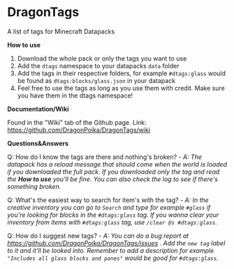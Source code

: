 # DragonTags
A list of tags for Minecraft Datapacks

**How to use**

1. Download the whole pack or only the tags you want to use
2. Add the ```dtags``` namespace to your datapacks ```data``` folder
3. Add the tags in their respective folders, for example ```#dtags:glass``` would be found as ```dtags:blocks/glass.json``` in your datapack
4. Feel free to use the tags as long as you use them with credit. Make sure you have them in the dtags namespace!

**Documentation/Wiki**

Found in the "Wiki" tab of the Github page. Link: https://github.com/DragonPoika/DragonTags/wiki

**Questions&Answers**

Q: How do I know the tags are there and nothing's broken?
_- A: The datapack has a reload message that should come when the world is loaded if you downloaded the full pack. If you downloaded only the tag and read the **How to use** you'll be fine. You can also check the log to see if there's something broken._

Q: What's the easiest way to search for item's with the tag?
_- A: In the creative inventory you can go to ```Search``` and type for example ```#glass``` if you're looking for blocks in the ```#dtags:glass``` tag. If you wanna clear your inventory from items with ```#dtags:glass``` tag, use ```/clear @s #dtags:glass```._

Q: How do I suggest new tags?
_- A: You can do a bug report at https://github.com/DragonPoika/DragonTags/issues . Add the ```new tag``` label to it and it'll be looked into. Remember to add a  description for example ```"Includes all glass blocks and panes"``` would be good for ```#dtags:glass```._
